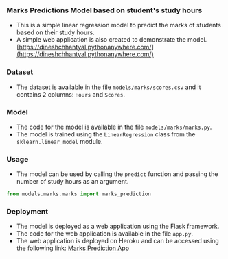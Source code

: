 ### Marks Predictions Model based on student's study hours

- This is a simple linear regression model to predict the marks of students based on their study hours.
- A simple web application is also created to demonstrate the model. [https://dineshchhantyal.pythonanywhere.com/](https://dineshchhantyal.pythonanywhere.com/)

### Dataset

- The dataset is available in the file `models/marks/scores.csv` and it contains 2 columns: `Hours` and `Scores`.

### Model

- The code for the model is available in the file `models/marks/marks.py`.
- The model is trained using the `LinearRegression` class from the `sklearn.linear_model` module.

### Usage

- The model can be used by calling the `predict` function and passing the number of study hours as an argument.

```python
from models.marks.marks import marks_prediction
```

### Deployment

- The model is deployed as a web application using the Flask framework.
- The code for the web application is available in the file `app.py`.
- The web application is deployed on Heroku and can be accessed using the following link: [Marks Prediction App](https://dineshchhantyal.pythonanywhere.com/)
